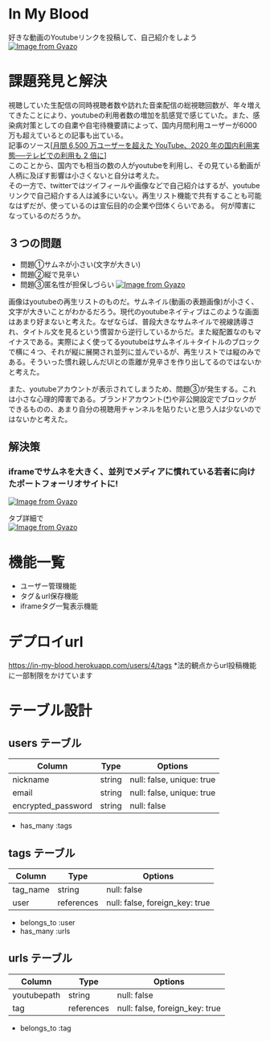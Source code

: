 # In My Blood
好きな動画のYoutubeリンクを投稿して、自己紹介をしよう
[![Image from Gyazo](https://i.gyazo.com/b38048e89ae16c34ca5b0c782aacf682.jpg)](https://gyazo.com/b38048e89ae16c34ca5b0c782aacf682)

# 課題発見と解決
視聴していた生配信の同時視聴者数や訪れた音楽配信の総視聴回数が、年々増えてきたことにより、youtubeの利用者数の増加を肌感覚で感じていた。また、感染病対策としての自粛や自宅待機要請によって、国内月間利用ユーザーが6000万も超えているとの記事も出ている。<br>
記事のソース[<a href="https://www.thinkwithgoogle.com/intl/ja-jp/marketing-strategies/video/youtube-recap2020-2/">月間 6,500 万ユーザーを超えた YouTube、2020 年の国内利用実態──テレビでの利用も 2 倍に</a>]<br>
このことから、国内でも相当の数の人がyoutubeを利用し、その見ている動画が人柄に及ぼす影響は小さくないと自分は考えた。<br>
その一方で、twitterではツイフィールや画像などで自己紹介はするが、youtubeリンクで自己紹介する人は滅多にいない。再生リスト機能で共有することも可能なはずだが、使っているのは宣伝目的の企業や団体くらいである。
何が障害になっているのだろうか。
## ３つの問題
 - 問題①サムネが小さい(文字が大きい)
 - 問題②縦で見辛い
 - 問題③匿名性が担保しづらい
[![Image from Gyazo](https://i.gyazo.com/5cad662e98802f746bba2ebfc3644d2e.png)](https://gyazo.com/5cad662e98802f746bba2ebfc3644d2e)


画像はyoutubeの再生リストのものだ。サムネイル(動画の表題画像)が小さく、文字が大きいことがわかるだろう。現代のyoutubeネイティブはこのような画面はあまり好まないと考えた。なぜならば、普段大きなサムネイルで視線誘導され、タイトル文を見るという慣習から逆行しているからだ。また縦配置なのもマイナスである。実際によく使ってるyoutubeはサムネイル＋タイトルのブロックで横に４つ、それが縦に展開され並列に並んでいるが、再生リストでは縦のみである。そういった慣れ親しんだUIとの乖離が見辛さを作り出してるのではないかと考えた。<br>

また、youtubeアカウントが表示されてしまうため、問題③が発生する。これは小さな心理的障害である。ブランドアカウント(<a href="https://support.google.com/youtube/answer/2897336?hl=ja">*</a>)や非公開設定でブロックができるものの、あまり自分の視聴用チャンネルを貼りたいと思う人は少ないのではないかと考えた。

## 解決策
### iframeでサムネを大きく、並列でメディアに慣れている若者に向けたポートフォーリオサイトに!
[![Image from Gyazo](https://i.gyazo.com/fe9b7df8d422141188fa13dcb6feae2a.jpg)](https://gyazo.com/fe9b7df8d422141188fa13dcb6feae2a)<br>



タブ詳細で<br>
[![Image from Gyazo](https://i.gyazo.com/647ec84a036b33d6aa322d6e112ca727.gif)](https://gyazo.com/647ec84a036b33d6aa322d6e112ca727)
<br>

# 機能一覧
- ユーザー管理機能
- タグ＆url保存機能
- iframeタグ一覧表示機能
# デプロイurl
https://in-my-blood.herokuapp.com/users/4/tags
*法的観点からurl投稿機能に一部制限をかけています
# テーブル設計

## users テーブル

| Column             | Type   | Options                   |
| ------------------ | ------ | ------------------------- |
| nickname           | string | null: false, unique: true |
| email              | string | null: false, unique: true |
| encrypted_password | string | null: false               |

- has_many :tags

## tags テーブル

| Column     | Type       | Options                        |
| ---------- | ---------- | ------------------------------ |
| tag_name   | string     | null: false                    |
| user       | references | null: false, foreign_key: true |

- belongs_to :user
- has_many :urls

## urls テーブル

| Column      | Type       | Options                        |
| ----------- | ---------- | ------------------------------ |
| youtubepath | string     | null: false                    |
| tag         | references | null: false, foreign_key: true |

- belongs_to :tag
